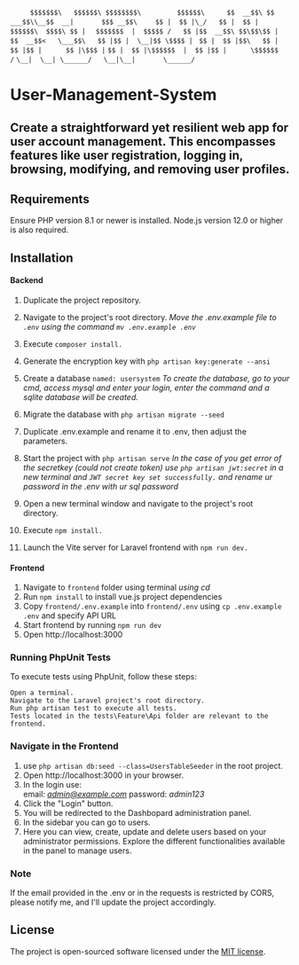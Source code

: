 `      $$$$$$$\   $$$$$$\ $$$$$$$$\         $$$$$$\  `
`     $$  __$$\ $$ ___$$\\__$$  __|       $$$ __$$\ `
`    $$ |  $$ |\_/   $$ |  $$ | $$$$$$\  $$$$\ $$ |`
`   $$$$$$$  |  $$$$$ /   $$ |$$  __$$\ $$\$$\$$ | `
`  $$  __$$<   \___$$\   $$ |$$ |  \__|$$ \$$$$ |`
` $$ |  $$ |$$\   $$ |  $$ |$$ |      $$ |\$$$ |`
`$$ |  $$ |\$$$$$$  |  $$ |$$ |      \$$$$$$  /`
`\__|  \__| \______/   \__|\__|       \______/ `

# User-Management-System
## Create a straightforward yet resilient web app for user account management. This encompasses features like user registration, logging in, browsing, modifying, and removing user profiles.


## Requirements
Ensure PHP version 8.1 or newer is installed. Node.js version 12.0 or higher is also required.


## Installation

#### Backend

1. Duplicate the project repository.
2. Navigate to the project's root directory.
     *Move the .env.example file to `.env` using the command `mv .env.example .env`*
3. Execute `composer install.`
4. Generate the encryption key with `php artisan key:generate --ansi`
5. Create a database `named: usersystem`
        *To create the database, go to your cmd, access mysql and enter your login, enter the command and a sqlite database will be created.*
6. Migrate the database with `php artisan migrate --seed`
  
7. Duplicate .env.example and rename it to .env, then adjust the parameters.
8. Start the project with `php artisan serve` 
        *In the case of you get error of the secretkey (could not create token) use `php artisan jwt:secret` in a new terminal and `JWT secret key set successfully.` and rename ur password in the .env with ur sql password*
9. Open a new terminal window and navigate to the project's root directory.
10. Execute `npm install.`
11. Launch the Vite server for Laravel frontend with `npm run dev.`


#### Frontend
1. Navigate to `frontend` folder using terminal *using cd*
2. Run `npm install` to install vue.js project dependencies
3. Copy `frontend/.env.example` into `frontend/.env` using `cp .env.example .env` and specify API URL
4. Start frontend by running `npm run dev`
5. Open http://localhost:3000

### Running PhpUnit Tests
To execute tests using PhpUnit, follow these steps:

    Open a terminal.
    Navigate to the Laravel project's root directory.
    Run php artisan test to execute all tests.
    Tests located in the tests\Feature\Api folder are relevant to the frontend.

### Navigate in the Frontend

1. use `php artisan db:seed --class=UsersTableSeeder` in the root project.
2. Open http://localhost:3000 in your browser.
3. In the login use:  
    email:     *admin@example.com*
    password:  *admin123*
4. Click the "Login" button.
5. You will be redirected to the Dashbopard administration panel.
6. In the sidebar you can go to users.
7. Here you can view, create, update and delete users based on your administrator permissions. Explore the different functionalities available in the panel to manage users.

### Note

If the email provided in the .env or in the requests is restricted by CORS, please notify me, and I'll update the project accordingly.



## License

The project is open-sourced software licensed under the [MIT license](https://opensource.org/licenses/MIT).

